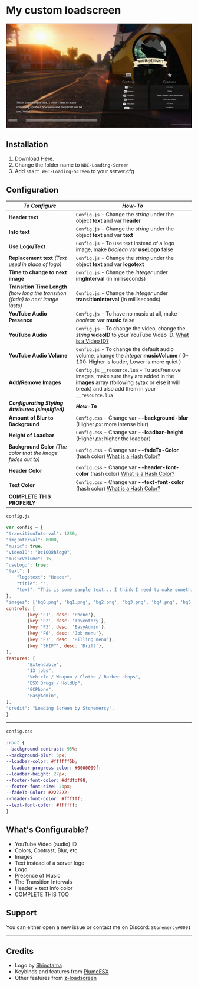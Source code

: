 # My custom loadscreen

![alt-text](https://github.com/L1Pritchard/WBC-Loading-Screen/blob/main/ss/ss1.png)

## __Installation__
1. Download [Here](https://github.com/L1Pritchard/WBC-Loading-Screen/archive/refs/tags/V0.2.zip).
2. Change the folder name to `WBC-Loading-Screen`
3. Add `start WBC-Loading-Screen` to your server.cfg

## __Configuration__

| *To Configure* | *How-To* |
| ------- | ------ |
| **Header text** | `Config.js` - Change the *string* under the object **text** and var **header**  | 
| **Info text** | `Config.js` - Change the *string* under the object **text** and var **text**  |
| **Use Logo/Text** | `Config.js` - To use text instead of a logo image, make *boolean* var **useLogo** false  | 
| **Replacement text** *(Text used in place of logo)* | `Config.js` - Change the *string* under the object **text** and var **logotext**  | 
| **Time to change to next image** | `Config.js` - Change the *integer*  under **imgInterval** (in milliseconds)  |
| **Transition Time Length** *(how long the transition {fade} to next image lasts)*  | `Config.js` - Change the *integer*  under **transitionInterval** (in milliseconds)  |
| **YouTube Audio Presence** | `Config.js` - To have no music at all, make *boolean* var **music** false |
| **YouTube Audio** | `Config.js` - To change the video, change the *string*  **videoID** to your YouTube Video ID. [What is a Video ID?](https://docs.joeworkman.net/rapidweaver/stacks/youtube/video-id "What is a Video ID?") |
| **YouTube Audio Volume** | `Config.js` - To change the default audio volume, change the *integer*  **musicVolume** ( 0-100: Higher is louder, Lower is more quiet )  |
| **Add/Remove Images** | `Config.js` `__resource.lua` -  To add/remove images, make sure they are added in the **images** array (following sytax or else it will break) and also add them in your `__resource.lua` |
| ***Configurating Styling Attributes (simplified)*** |  ***How-To***  |
| **Amount of Blur to Background** | `Config.css` - Change var **--background-blur** (Higher *px*: more intense blur) |
| **Height of Loadbar** | `Config.css` - Change var **--loadbar-height** (Higher *px*: higher the loadbar) |
| **Background Color** *(The color that the image fades out to)* | `Config.css` - Change var **--fadeTo-Color** (hash color) [What is a Hash Color?](http://www.color-hex.com/ "What is a Hash Color?") |
| **Header Color** | `Config.css` - Change var **--header-font-color** (hash color) [What is a Hash Color?](http://www.color-hex.com/ "What is a Hash Color?") |
| **Text Color** | `Config.css` - Change var **--text-font-color** (hash color) [What is a Hash Color?](http://www.color-hex.com/ "What is a Hash Color?") |
| **COMPLETE THIS PROPERLY** | |


`config.js`
```js
var config = {
"transitionInterval": 1250,
"imgInterval": 8000,
"music": true,
"videoID": "Dc1OQ8hlog0",
"musicVolume": 15,
"useLogo": true;
"text": {
	"logotext": "Header",
	"title": "",
	"text": "This is some sample text... I think I need to make something up about how awesome the server will be... um... hello?",
},
"images": ['bg0.png', 'bg1.png', 'bg2.png', 'bg3.png', 'bg4.png', 'bg5.png', 'bg6.png', 'bg7.png'],
controls: [
        {key:'F1', desc: 'Phone'},
        {key:'F2', desc: 'Inventory'},
        {key:'F3', desc: 'EasyAdmin'},
        {key:'F6', desc: 'Job menu'},
        {key:'F7', desc: 'Billing menu'},
        {key:'SHIFT', desc: 'Drift'},
],
features: [
        "Extendable",
        "13 jobs",
        "Vehicle / Weapon / Clothe / Barber shops",
        "ESX Drugs / HoldUp",
        "GCPhone",
        "EasyAdmin",
],
"credit": "Loading Screen by Stonemercy",
}
```
---
`config.css`
```css
:root {
--background-contrast: 95%;
--background-blur: 3px;
--loadbar-color: #ffffff5b;
--loadbar-progress-color: #0000009f;
--loadbar-height: 27px;
--footer-font-color: #dfdfdf98;
--footer-font-size: 24px;
--fadeTo-Color: #222222;
--header-font-color: #ffffff;
--text-font-color: #ffffff;
}
```
## __What's Configurable?__
- YouTube Video (audio) ID
- Colors, Contrast, Blur, etc.
- Images
- Text instead of a server logo
- Logo
- Presence of Music
- The Transition Intervals
- Header + text info color
- COMPLETE THIS TOO

## __Support__
You can either open a new issue or contact me on Discord: `Stonemercy#0001`

-------

## __Credits__
- Logo by [Shinotama](https://shinotama.co.uk)
- Keybinds and features from [PlumeESX](https://github.com/tabarra/PlumeESX-recipe)
- Other features from [z-loadscreen](https://github.com/ThatZiv/z-loadscreen)